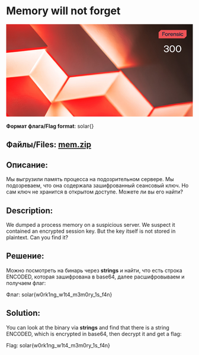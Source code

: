 # Memory will not forget

![alt text](Forensic.jpg)

**Формат флага/Flag format**: solar{}

**Файлы/Files**: [mem.zip](mem.zip)
---
**Описание**:
---
Мы выгрузили память процесса на подозрительном сервере. Мы подозреваем, что она содержала зашифрованный сеансовый ключ. Но сам ключ не хранится в открытом доступе. Можете ли вы его найти?

**Description**:
---
We dumped a process memory on a suspicious server. We suspect it contained an encrypted session key. But the key itself is not stored in plaintext. Can you find it?

**Решение**:
---
Можно посмотреть на бинарь через **strings** и найти, что есть строка ENCODED, которая зашифрована в base64, далее расшифровываем и получаем флаг:

Флаг: solar{w0rk1ng_w1t4_m3m0ry_1s_f4n}

**Solution**:
---
You can look at the binary via **strings** and find that there is a string ENCODED, which is encrypted in base64, then decrypt it and get a flag:

Flag: solar{w0rk1ng_w1t4_m3m0ry_1s_f4n}